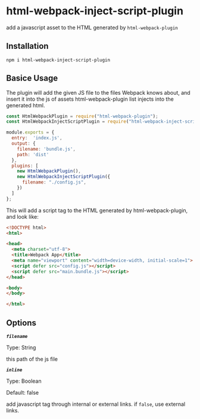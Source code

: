 # html-webpack-inject-script-plugin

add a javascript asset to the HTML generated by `html-webpack-plugin`

## Installation

```
npm i html-webpack-inject-script-plugin
```

## Basice Usage 

The plugin will add the given JS file to the files Webpack knows about, and insert it into the js of assets html-webpack-plugin list injects into the generated html.

```javascript
const HtmlWebpackPlugin = require("html-webpack-plugin");
const HtmlWebpackInjectScriptPlugin = require("html-webpack-inject-script-plugin");

module.exports = {
  entry:  'index.js',
  output: {
    filename: 'bundle.js',
    path: 'dist'
  },
  plugins: [
    new HtmlWebpackPlugin(),
    new HtmlWebpackInjectScriptPlugin({
      filename: "./config.js",
    })
  ]
};
```

This will add a script tag to the HTML generated by html-webpack-plugin, and look like:

```html
<!DOCTYPE html>
<html>

<head>
  <meta charset="utf-8">
  <title>Webpack App</title>
  <meta name="viewport" content="width=device-width, initial-scale=1">
  <script defer src="config.js"></script>
  <script defer src="main.bundle.js"></script>
</head>

<body>
</body>

</html>
```

## Options

***`filename`***

Type: String

this path of the js file

***`inline`***

Type: Boolean

Default: false

add javascript tag through internal or external links. if `false`, use external links.